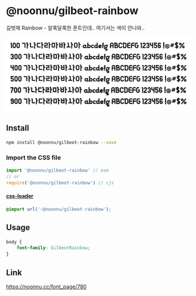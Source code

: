 # @noonnu/gilbeot-rainbow

길벗체 Rainbow - 알록달록한 폰트인데.. 여기서는 색이 안나와..

![example](./example.png)

## Install

```bash
npm install @noonnu/gilbeot-rainbow --save
```

### Import the CSS file

```js
import '@noonnu/gilbeot-rainbow' // esm
// or
require('@noonnu/gilbeot-rainbow') // cjs
```

#### [css-loader](https://github.com/webpack-contrib/css-loader)

```css
@import url('~@noonnu/gilbeot-rainbow');
```

## Usage

```css
body {
    font-family: GilbeotRainbow;
}
```

## Link

https://noonnu.cc/font_page/780
